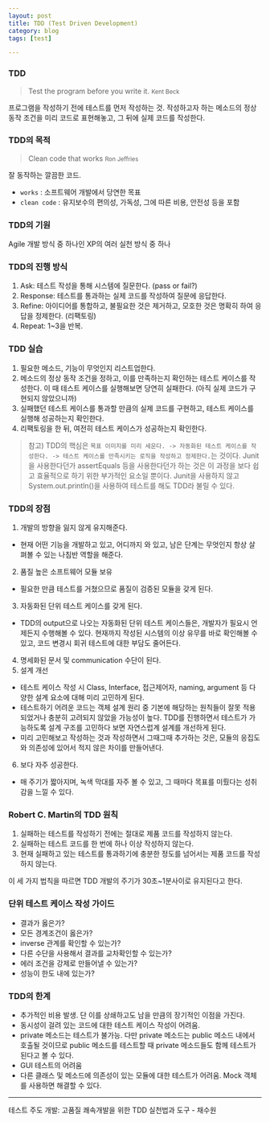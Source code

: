```yaml
---
layout: post
title: TDD (Test Driven Development)
category: blog
tags: [test]

---
```


### TDD
> Test the program before you write it.
<small> Kent Beck</small>

프로그램을 작성하기 전에 테스트를 먼저 작성하는 것.
작성하고자 하는 메소드의 정상 동작 조건을 미리 코드로 표현해놓고, 그 뒤에 실제 코드를 작성한다.

<!-- more -->

### TDD의 목적
> Clean code that works
<small>Ron Jeffries</small>

잘 동작하는 깔끔한 코드.

- `works` : 소프트웨어 개발에서 당연한 목표
- `clean code` : 유지보수의 편의성, 가독성, 그에 따른 비용, 안전성 등을 포함

### TDD의 기원
Agile 개발 방식 중 하나인 XP의 여러 실천 방식 중 하나

### TDD의 진행 방식
1. Ask: 테스트 작성을 통해 시스템에 질문한다. (pass or fail?)
2. Response: 테스트를 통과하는 실제 코드를 작성하여 질문에 응답한다.
3. Refine: 아이디어를 통합하고, 불필요한 것은 제거하고, 모호한 것은 명확히 하여 응답을 정제한다. (리팩토링)
4. Repeat: 1~3을 반복.


### TDD 실습
1. 필요한 메소드, 기능이 무엇인지 리스트업한다.
2. 메소드의 정상 동작 조건을 정하고, 이를 만족하는지 확인하는 테스트 케이스를 작성한다. 이 때 테스트 케이스를 실행해보면 당연히 실패한다. (아직 실제 코드가 구현되지 않았으니까)
3. 실패했던 테스트 케이스를 통과할 만큼의 실제 코드를 구현하고, 테스트 케이스를 실행해 성공하는지 확인한다.
4. 리팩토링을 한 뒤, 여전히 테스트 케이스가 성공하는지 확인한다.

> 참고) TDD의 핵심은 `목표 이미지를 미리 세운다. -> 자동화된 테스트 케이스를 작성한다. -> 테스트 케이스를 만족시키는 로직을 작성하고 정제한다.`는 것이다. Junit을 사용한다던가 assertEquals 등을 사용한다던가 하는 것은 이 과정을 보다 쉽고 효율적으로 하기 위한 부가적인 요소일 뿐이다. Junit을 사용하지 않고 System.out.println()을 사용하여 테스트를 해도 TDD라 불릴 수 있다.

### TDD의 장점
1. 개발의 방향을 잃지 않게 유지해준다.
 - 현재 어떤 기능을 개발하고 있고, 어디까지 와 있고, 남은 단계는 무엇인지 항상 살펴볼 수 있는 나침반 역할을 해준다.
2. 품질 높은 소프트웨어 모듈 보유
 - 필요한 만큼 테스트를 거쳤으므로 품질이 검증된 모듈을 갖게 된다.
3. 자동화된 단위 테스트 케이스를 갖게 된다.
 - TDD의 output으로 나오는 자동화된 단위 테스트 케이스들은, 개발자가 필요시 언제든지 수행해볼 수 있다. 현재까지 작성된 시스템의 이상 유무를 바로 확인해볼 수 있고, 코드 변경시 회귀 테스트에 대한 부담도 줄어든다.
4. 명세화된 문서 및 communication 수단이 된다.
5. 설계 개선
 - 테스트 케이스 작성 시 Class, Interface, 접근제어자, naming, argument 등 다양한 설계 요소에 대해 미리 고민하게 된다.
 - 테스트하기 어려운 코드는 객체 설계 원리 중 기본에 해당하는 원칙들이 잘못 적용되었거나 충분히 고려되지 않았을 가능성이 높다. TDD를 진행하면서 테스트가 가능하도록 설계 구조를 고민하다 보면 자연스럽계 설계를 개선하게 된다.
 - 미리 고민해보고 작성하는 것과 작성하면서 그때그때 추가하는 것은, 모듈의 응집도와 의존성에 있어서 적지 않은 차이를 만들어낸다.
6. 보다 자주 성공한다.
 - 매 주기가 짧아지며, 녹색 막대를 자주 볼 수 있고, 그 때마다 목표를 미뤘다는 성취감을 느낄 수 있다.

### Robert C. Martin의 TDD 원칙
1. 실패하는 테스트를 작성하기 전에는 절대로 제품 코드를 작성하지 않는다.
2. 실패하는 테스트 코드를 한 번에 하나 이상 작성하지 않는다.
3. 현재 실패하고 있는 테스트를 통과하기에 충분한 정도를 넘어서는 제품 코드를 작성하지 않는다.

이 세 가지 법칙을 따르면 TDD 개발의 주기가 30초~1분사이로 유지된다고 한다.


### 단위 테스트 케이스 작성 가이드
- 결과가 옳은가?
- 모든 경계조건이 옳은가?
- inverse 관계를 확인할 수 있는가?
- 다른 수단을 사용해서 결과를 교차확인할 수 있는가?
- 에러 조건을 강제로 만들어낼 수 있는가?
- 성능이 한도 내에 있는가?

### TDD의 한계
- 추가적인 비용 발생. 단 이를 상쇄하고도 남을 만큼의 장기적인 이점을 가진다.
- 동시성이 걸려 있는 코드에 대한 테스트 케이스 작성이 어려움.
- private 메소드는 테스트가 불가능. 다만 private 메소드는 public 메소드 내에서 호출될 것이므로 public 메소드를 테스트할 때 private 메소드들도 함께 테스트가 된다고 볼 수 있다.
- GUI 테스트의 어려움
- 다른 클래스 및 메소드에 의존성이 있는 모듈에 대한 테스트가 어려움. Mock 객체를 사용하면 해결할 수 있다.

---

테스트 주도 개발: 고품질 쾌속개발을 위한 TDD 실천법과 도구 - 채수원